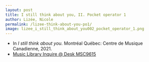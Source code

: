 ```yaml
---
layout: post
title: I still think about you, II. Pocket operator 1
author: Lizée, Nicole
permalink: /lizee-think-about-you-po1/
image: lizee_i_still_think_about_you002_pocket_operator_1.png
---
```


- In *I still think about you.* Montréal Québec: Centre de Musique Canadienne, 2021.
- <a href="https://tufts.primo.exlibrisgroup.com/permalink/01TUN_INST/1kc9gia/alma991018677203903851" target="_blank">Music Library Inquire @ Desk MSC9615</a>
